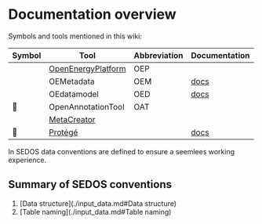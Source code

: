 # Documentation overview

Symbols and tools mentioned in this wiki:

| Symbol | Tool | Abbreviation | Documentation |
|--------|------|--------------|---------------|
|        |   [OpenEnergyPlatform](https://openenergy-platform.org/)   |       OEP      |               |
|        |    OEMetadata  |       OEM        |        [ docs ](https://github.com/OpenEnergyPlatform/oemetadata/blob/develop/metadata/latest/metadata_key_description.md#oemetadata---key-description)       |
|        |  OEdatamodel    |        OED      |       [ docs ](https://github.com/sedos-project/oedatamodel)      |
|    :ear_of_rice:    |   OpenAnnotationTool   |       OAT       |               |
|        |   [MetaCreator](https://meta.rl-institut.de/meta_creator/151)    |              |               |
| 📙 | [Protégé](https://protege.stanford.edu/) | | [docs](http://protegeproject.github.io/protege/) |



In SEDOS data conventions are defined to ensure a seemlees working experience.

## Summary of SEDOS conventions

1. [Data structure](./input_data.md#Data structure)
2. [Table naming](./input_data.md#Table naming)